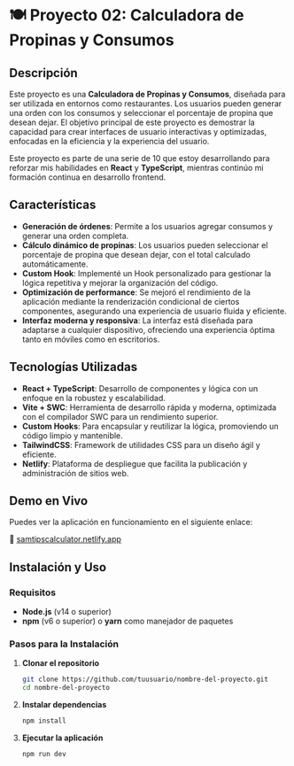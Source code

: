# 🍽️ Proyecto 02: Calculadora de Propinas y Consumos

## Descripción

Este proyecto es una **Calculadora de Propinas y Consumos**, diseñada para ser utilizada en entornos como restaurantes. Los usuarios pueden generar una orden con los consumos y seleccionar el porcentaje de propina que desean dejar. El objetivo principal de este proyecto es demostrar la capacidad para crear interfaces de usuario interactivas y optimizadas, enfocadas en la eficiencia y la experiencia del usuario.

Este proyecto es parte de una serie de 10 que estoy desarrollando para reforzar mis habilidades en **React** y **TypeScript**, mientras continúo mi formación continua en desarrollo frontend.

## Características

- **Generación de órdenes**: Permite a los usuarios agregar consumos y generar una orden completa.
- **Cálculo dinámico de propinas**: Los usuarios pueden seleccionar el porcentaje de propina que desean dejar, con el total calculado automáticamente.
- **Custom Hook**: Implementé un Hook personalizado para gestionar la lógica repetitiva y mejorar la organización del código.
- **Optimización de performance**: Se mejoró el rendimiento de la aplicación mediante la renderización condicional de ciertos componentes, asegurando una experiencia de usuario fluida y eficiente.
- **Interfaz moderna y responsiva**: La interfaz está diseñada para adaptarse a cualquier dispositivo, ofreciendo una experiencia óptima tanto en móviles como en escritorios.

## Tecnologías Utilizadas

- **React + TypeScript**: Desarrollo de componentes y lógica con un enfoque en la robustez y escalabilidad.
- **Vite + SWC**: Herramienta de desarrollo rápida y moderna, optimizada con el compilador SWC para un rendimiento superior.
- **Custom Hooks**: Para encapsular y reutilizar la lógica, promoviendo un código limpio y mantenible.
- **TailwindCSS**: Framework de utilidades CSS para un diseño ágil y eficiente.
- **Netlify**: Plataforma de despliegue que facilita la publicación y administración de sitios web.

## Demo en Vivo

Puedes ver la aplicación en funcionamiento en el siguiente enlace:

🔗 [samtipscalculator.netlify.app](https://samtipscalculator.netlify.app/)

## Instalación y Uso

### Requisitos

- **Node.js** (v14 o superior)
- **npm** (v6 o superior) o **yarn** como manejador de paquetes

### Pasos para la Instalación

1. **Clonar el repositorio**

   ```bash
   git clone https://github.com/tuusuario/nombre-del-proyecto.git
   cd nombre-del-proyecto

2. **Instalar dependencias**

   ```bash
   npm install

3. **Ejecutar la aplicación**

   ```bash
   npm run dev

   
   
